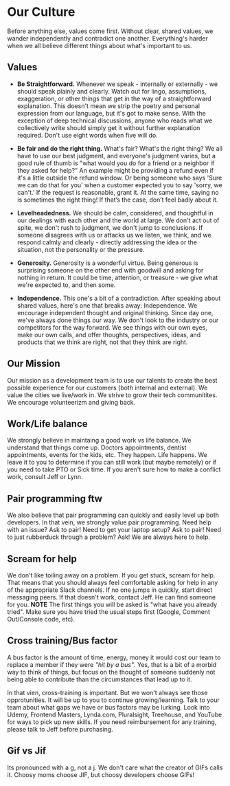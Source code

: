 # Our Culture
Before anything else, values come first. Without clear, shared values, we wander independently and contradict one another. Everything's harder when we all believe different things about what's important to us.

## Values
* **Be Straightforward.** Whenever we speak - internally or externally - we should speak plainly and clearly. Watch out for lingo, assumptions, exaggeration, or other things that get in the way of a straightforward explanation. This doesn't mean we strip the poetry and personal expression from our language, but it's got to make sense. With the exception of deep technical discussions, anyone who reads what we collectively write should simply get it without further explanation required. Don't use eight words when five will do.

* **Be fair and do the right thing.** What's fair? What's the right thing? We all have to use our best judgment, and everyone's judgment varies, but a good rule of thumb is "what would you do for a friend or a neighbor if they asked for help?" An example might be providing a refund even if it's a little outside the refund window. Or being someone who says 'Sure we can do that for you' when a customer expected you to say 'sorry, we can't.' If the request is reasonable, grant it. At the same time, saying no is sometimes the right thing! If that’s the case, don’t feel badly about it.

* **Levelheadedness.** We should be calm, considered, and thoughtful in our dealings with each other and the world at large. We don't act out of spite, we don't rush to judgment, we don't jump to conclusions. If someone disagrees with us or attacks us we listen, we think, and we respond calmly and clearly - directly addressing the idea or the situation, not the personality or the pressure.

* **Generosity.** Generosity is a wonderful virtue. Being generous is surprising someone on the other end with goodwill and asking for nothing in return. It could be time, attention, or treasure - we give what we're expected to, and then some.

* **Independence.** This one's a bit of a contradiction. After speaking about shared values, here's one that breaks away: Independence. We encourage independent thought and original thinking. Since day one, we've always done things our way. We don't look to the industry or our competitors for the way forward. We see things with our own eyes, make our own calls, and offer thoughts, perspectives, ideas, and products that we think are right, not that they think are right.

## Our Mission
Our mission as a development team is to use our talents to create the best possible experience for our customers (both internal and external). We value the cities we live/work in. We strive to grow their tech communitites. We encourage volunteerizm and giving back. 

## Work/Life balance
We strongly believe in maintaing a good work vs life balance. We understand that things come up. Doctors appointments, dentist appointments, events for the kids, etc. They happen. Life happens. We leave it to you to determine if you can still work (but maybe remotely) or if you need to take PTO or Sick time. If you aren't sure how to make a conflict work, consult Jeff or Lynn.

## Pair programming ftw
We also believe that pair programming can quickly and easily level up both developers. In that vein, we strongly value pair programming. Need help with an issue? Ask to pair! Need to get your laptop setup? Ask to pair! Need to just rubberduck through a problem? Ask! We are always here to help.

## Scream for help
We don't like toiling away on a problem. If you get stuck, scream for help. That means that you should always feel comfortable asking for help in any of the appropriate Slack channels. If no one jumps in quickly, start direct messaging peers. If that doesn't work, contact Jeff. He can find someone for you. **NOTE** The first things you will be asked is "what have you already tried". Make sure you have tried the usual steps first (Google, Comment Out/Console code, etc).

## Cross training/Bus factor
A bus factor is the amount of time, energy, money it would cost our team to replace a member if they were _"hit by a bus"_. Yes, that is a bit of a morbid way to think of things, but focus on the thought of someone suddenly not being able to contribute than the circumstances that lead up to it.

In that vien, cross-training is important. But we won't always see those opprotunities. It will be up to you to continue growing/learning. Talk to your team about what gaps we have or bus factors may be lurking. Look into Udemy, Frontend Masters, Lynda.com, Pluralsight, Treehouse, and YouTube for ways to pick up new skills. If you need reimbursement for any training, please talk to Jeff before purchasing.

## Gif vs Jif
Its pronounced with a g, not a j. We don't care what the creator of GIFs calls it. Choosy moms choose JIF, but choosy developers choose GIFs!

